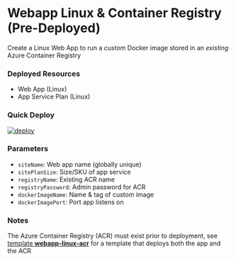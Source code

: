 # Webapp Linux & Container Registry (Pre-Deployed)
Create a Linux Web App to run a *custom* Docker image stored in an *existing* Azure Container Registry

### Deployed Resources
- Web App (Linux)
- App Service Plan (Linux)

### Quick Deploy
[![deploy](https://raw.githubusercontent.com/benc-uk/azure-arm/master/etc/azuredeploy.png)](https://portal.azure.com/#create/Microsoft.Template/uri/https%3A%2F%2Fraw.githubusercontent.com%2Fbenc-uk%2Fazure-arm%2Fmaster%2Fpaas-web%2Flinux-acr-existing%2Fazuredeploy.json)  

### Parameters
- `siteName`: Web app name (globally unique)
- `sitePlanSize`: Size/SKU of app service
- `registryName`: Existing ACR name 
- `registryPassword`: Admin password for ACR
- `dockerImageName`: Name & tag of custom image
- `dockerImagePort`: Port app listens on

### Notes
The Azure Container Registry (ACR) must exist prior to deployment, see [template **webapp-linux-acr**](../webapp-linux-acr/) for a template that deploys both the app and the ACR 
